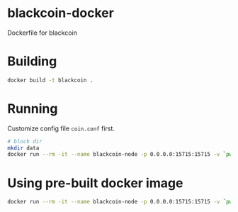 # blackcoin-docker
Dockerfile for blackcoin


# Building

```bash
docker build -t blackcoin .
```

# Running

Customize config file `coin.conf` first.

```bash
# block dir
mkdir data
docker run --rm -it --name blackcoin-node -p 0.0.0.0:15715:15715 -v `pwd`/data:/opt/coin/data -v `pwd`/coin.conf:/opt/coin/coin.conf blackcoin
```

# Using pre-built docker image

```bash
docker run --rm -it --name blackcoin-node -p 0.0.0.0:15715:15715 -v `pwd`/data:/opt/coin/data -v `pwd`/coin.conf:/opt/coin/coin.conf mixhq/blackcoin:latest
```
